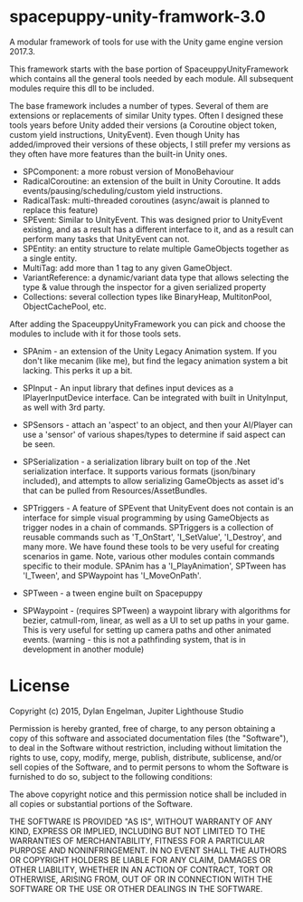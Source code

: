 # spacepuppy-unity-framwork-3.0
A modular framework of tools for use with the Unity game engine version 2017.3.

This framework starts with the base portion of SpaceuppyUnityFramework which contains all the general tools needed by each module. All subsequent modules require this dll to be included.

The base framework includes a number of types. Several of them are extensions or replacements of similar Unity types. Often I designed these tools years before Unity added their versions (a Coroutine object token, custom yield instructions, UnityEvent). Even though Unity has added/improved their versions of these objects, I still prefer my versions as they often have more features than the built-in Unity ones.

- SPComponent: a more robust version of MonoBehaviour
- RadicalCoroutine: an extension of the built in Unity Coroutine. It adds events/pausing/scheduling/custom yield instructions.
- RadicalTask: multi-threaded coroutines (async/await is planned to replace this feature)
- SPEvent: Similar to UnityEvent. This was designed prior to UnityEvent existing, and as a result has a different interface to it, and as a result can perform many tasks that UnityEvent can not.
- SPEntity: an entity structure to relate multiple GameObjects together as a single entity.
- MultiTag: add more than 1 tag to any given GameObject.
- VariantReference: a dynamic/variant data type that allows selecting the type & value through the inspector for a given serialized property
- Collections: several collection types like BinaryHeap, MultitonPool, ObjectCachePool, etc.

After adding the SpaceuppyUnityFramework you can pick and choose the modules to include with it for those tools sets.

- SPAnim - an extension of the Unity Legacy Animation system. If you don't like mecanim (like me), but find the legacy animation system a bit lacking. This perks it up a bit.

- SPInput - An input library that defines input devices as a IPlayerInputDevice interface. Can be integrated with built in UnityInput, as well with 3rd party.

- SPSensors - attach an 'aspect' to an object, and then your AI/Player can use a 'sensor' of various shapes/types to determine if said aspect can be seen.

- SPSerialization - a serialization library built on top of the .Net serialization interface. It supports various formats (json/binary included), and attempts to allow serializing GameObjects as asset id's that can be pulled from Resources/AssetBundles.

- SPTriggers - A feature of SPEvent that UnityEvent does not contain is an interface for simple visual programming by using GameObjects as trigger nodes in a chain of commands. SPTriggers is a collection of reusable commands such as 'T_OnStart', 'I_SetValue', 'I_Destroy', and many more. We have found these tools to be very useful for creating scenarios in game. Note, various other modules contain commands specific to their module. SPAnim has a 'I_PlayAnimation', SPTween has 'I_Tween', and SPWaypoint has 'I_MoveOnPath'.

- SPTween - a tween engine built on Spacepuppy

- SPWaypoint - (requires SPTween) a waypoint library with algorithms for bezier, catmull-rom, linear, as well as a UI to set up paths in your game. This is very useful for setting up camera paths and other animated events. (warning - this is not a pathfinding system, that is in development in another module)

# License
Copyright (c) 2015, Dylan Engelman, Jupiter Lighthouse Studio

Permission is hereby granted, free of charge, to any person obtaining a copy of this software and associated documentation files (the "Software"), to deal in the Software without restriction, including without limitation the rights to use, copy, modify, merge, publish, distribute, sublicense, and/or sell copies of the Software, and to permit persons to whom the Software is furnished to do so, subject to the following conditions:

The above copyright notice and this permission notice shall be included in all copies or substantial portions of the Software.

THE SOFTWARE IS PROVIDED "AS IS", WITHOUT WARRANTY OF ANY KIND, EXPRESS OR IMPLIED, INCLUDING BUT NOT LIMITED TO THE WARRANTIES OF MERCHANTABILITY, FITNESS FOR A PARTICULAR PURPOSE AND NONINFRINGEMENT. IN NO EVENT SHALL THE AUTHORS OR COPYRIGHT HOLDERS BE LIABLE FOR ANY CLAIM, DAMAGES OR OTHER LIABILITY, WHETHER IN AN ACTION OF CONTRACT, TORT OR OTHERWISE, ARISING FROM, OUT OF OR IN CONNECTION WITH THE SOFTWARE OR THE USE OR OTHER DEALINGS IN THE SOFTWARE.